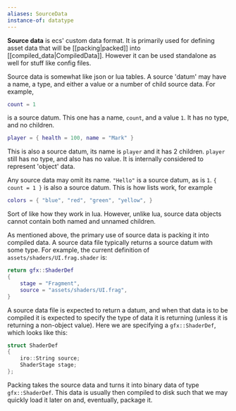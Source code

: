 ```yaml
---
aliases: SourceData
instance-of: datatype
---
```


**Source data** is ecs' custom data format. It is primarily used for defining asset data that will be [[packing|packed]] into [[compiled_data|CompiledData]]. However it can be used standalone as well for stuff like config files.

Source data is somewhat like json or lua tables. A source 'datum' may have a name, a type, and either a value or a number of child source data. For example, 
```lua
count = 1
```
is a source datum. This one has a name, `count`, and a value `1`. It has no type, and no children. 
```lua
player = { health = 100, name = "Mark" }
```
This is also a source datum, its name is `player` and it has 2 children. `player` still has no type, and also has no value. It is internally considered to represent 'object' data.

Any source data may omit its name. `"Hello"` is a source datum, as is `1`. `{ count = 1 }` is also a source datum. This is how lists work, for example
```lua
colors = { "blue", "red", "green", "yellow", }
```
Sort of like how they work in lua. However, unlike lua, source data objects cannot contain both named and unnamed children.

As mentioned above, the primary use of source data is packing it into compiled data. A source data file typically returns a source datum with some type. For example, the current definition of `assets/shaders/UI.frag.shader` is: 
```lua
return gfx::ShaderDef
{
	stage = "Fragment",
	source = "assets/shaders/UI.frag",
}
```
A source data file is expected to return a datum, and when that data is to be compiled it is expected to specify the type of data it is returning (unless it is returning a non-object value). Here we are specifying a `gfx::ShaderDef`, which looks like this:
```cpp
struct ShaderDef
{
	iro::String source;
	ShaderStage stage;
};
```
Packing takes the source data and turns it into binary data of type `gfx::ShaderDef`. This data is usually then compiled to disk such that we may quickly load it later on and, eventually, package it.